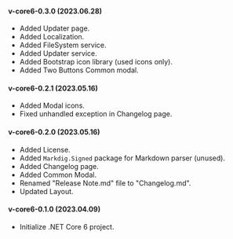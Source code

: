 
#### v-core6-0.3.0 (2023.06.28)
- Added Updater page.
- Added Localization.
- Added FileSystem service.
- Added Updater service.
- Added Bootstrap icon library (used icons only).
- Added Two Buttons Common modal.

#### v-core6-0.2.1 (2023.05.16)
- Added Modal icons.
- Fixed unhandled exception in Changelog page.

#### v-core6-0.2.0 (2023.05.16)
- Added License.
- Added `Markdig.Signed` package for Markdown parser (unused).
- Added Changelog page.
- Added Common Modal.
- Renamed "Release Note.md" file to "Changelog.md".
- Updated Layout.

#### v-core6-0.1.0 (2023.04.09)
- Initialize .NET Core 6 project.
